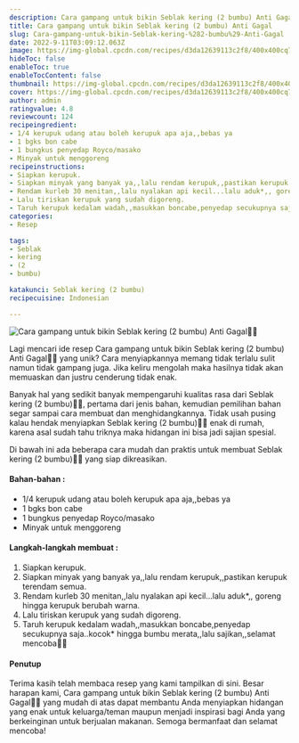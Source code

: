 ```yaml
---
description: Cara gampang untuk bikin Seblak kering (2 bumbu) Anti Gagal"
title: Cara gampang untuk bikin Seblak kering (2 bumbu) Anti Gagal
slug: Cara-gampang-untuk-bikin-Seblak-kering-%282-bumbu%29-Anti-Gagal
date: 2022-9-11T03:09:12.063Z
image: https://img-global.cpcdn.com/recipes/d3da12639113c2f8/400x400cq70/photo.jpg
hideToc: false
enableToc: true
enableTocContent: false
thumbnail: https://img-global.cpcdn.com/recipes/d3da12639113c2f8/400x400cq70/photo.jpg
cover: https://img-global.cpcdn.com/recipes/d3da12639113c2f8/400x400cq70/photo.jpg
author: admin
ratingvalue: 4.8
reviewcount: 124
recipeingredient:
- 1/4 kerupuk udang atau boleh kerupuk apa aja,,bebas ya
- 1 bgks bon cabe
- 1 bungkus penyedap Royco/masako
- Minyak untuk menggoreng
recipeinstructions:
- Siapkan kerupuk.
- Siapkan minyak yang banyak ya,,lalu rendam kerupuk,,pastikan kerupuk terendam semua.
- Rendam kurleb 30 menitan,,lalu nyalakan api kecil...lalu aduk*,, goreng hingga kerupuk berubah warna.
- Lalu tiriskan kerupuk yang sudah digoreng.
- Taruh kerupuk kedalam wadah,,masukkan boncabe,penyedap secukupnya saja..kocok* hingga bumbu merata,,lalu sajikan,,selamat mencoba🤤🤗
categories:
- Resep

tags:
- Seblak
- kering
- (2
- bumbu)

katakunci: Seblak kering (2 bumbu)
recipecuisine: Indonesian

---
```


![Cara gampang untuk bikin Seblak kering (2 bumbu) Anti Gagal👩‍🍳](https://img-global.cpcdn.com/recipes/d3da12639113c2f8/400x400cq70/photo.jpg)

Lagi mencari ide resep Cara gampang untuk bikin Seblak kering (2 bumbu) Anti Gagal👩‍🍳 yang unik? Cara menyiapkannya memang tidak terlalu sulit namun tidak gampang juga. Jika keliru mengolah maka hasilnya tidak akan memuaskan dan justru cenderung tidak enak.

Banyak hal yang sedikit banyak mempengaruhi kualitas rasa dari Seblak kering (2 bumbu)👩‍🍳, pertama dari jenis bahan, kemudian pemilihan bahan segar sampai cara membuat dan menghidangkannya. Tidak usah pusing kalau hendak menyiapkan Seblak kering (2 bumbu)👩‍🍳 enak di rumah, karena asal sudah tahu triknya maka hidangan ini bisa jadi sajian spesial.

Di bawah ini ada beberapa cara mudah dan praktis untuk membuat Seblak kering (2 bumbu)👩‍🍳 yang siap dikreasikan.

<!--inarticleads1-->

#### Bahan-bahan :

- 1/4 kerupuk udang atau boleh kerupuk apa aja,,bebas ya
- 1 bgks bon cabe
- 1 bungkus penyedap Royco/masako
- Minyak untuk menggoreng

<!--inarticleads2-->

#### Langkah-langkah membuat :

1. Siapkan kerupuk.
1. Siapkan minyak yang banyak ya,,lalu rendam kerupuk,,pastikan kerupuk terendam semua.
1. Rendam kurleb 30 menitan,,lalu nyalakan api kecil...lalu aduk*,, goreng hingga kerupuk berubah warna.
1. Lalu tiriskan kerupuk yang sudah digoreng.
1. Taruh kerupuk kedalam wadah,,masukkan boncabe,penyedap secukupnya saja..kocok* hingga bumbu merata,,lalu sajikan,,selamat mencoba🤤🤗

#### Penutup

Terima kasih telah membaca resep yang kami tampilkan di sini. Besar harapan kami, Cara gampang untuk bikin Seblak kering (2 bumbu) Anti Gagal👩‍🍳 yang mudah di atas dapat membantu Anda menyiapkan hidangan yang enak untuk keluarga/teman maupun menjadi inspirasi bagi Anda yang berkeinginan untuk berjualan makanan. Semoga bermanfaat dan selamat mencoba!
